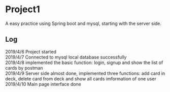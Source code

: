 # Project1
A easy practice using Spring boot and mysql, starting with the server side.<br>

## Log
2019/4/6 Project started<br>
2019/4/7 Connected to mysql local database successfully<br>
2019/4/8 implemented the basic function: login, signup and show the list of cards by postman<br>
2019/4/9 Server side almost done, implemented three functions: add card in deck, delete card from deck and show all cards imformation of one user<br>
2019/4/10 Main page interface done<br>
